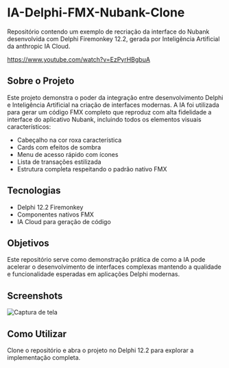 # IA-Delphi-FMX-Nubank-Clone

Repositório contendo um exemplo de recriação da interface do Nubank desenvolvida com Delphi Firemonkey 12.2, gerada por Inteligência Artificial da anthropic IA Cloud.

https://www.youtube.com/watch?v=EzPyrHBgbuA

## Sobre o Projeto

Este projeto demonstra o poder da integração entre desenvolvimento Delphi e Inteligência Artificial na criação de interfaces modernas. A IA foi utilizada para gerar um código FMX completo que reproduz com alta fidelidade a interface do aplicativo Nubank, incluindo todos os elementos visuais característicos:

- Cabeçalho na cor roxa característica
- Cards com efeitos de sombra
- Menu de acesso rápido com ícones
- Lista de transações estilizada
- Estrutura completa respeitando o padrão nativo FMX

## Tecnologias

- Delphi 12.2 Firemonkey
- Componentes nativos FMX
- IA Cloud para geração de código

## Objetivos

Este repositório serve como demonstração prática de como a IA pode acelerar o desenvolvimento de interfaces complexas mantendo a qualidade e funcionalidade esperadas em aplicações Delphi modernas.

## Screenshots

![Captura de tela](https://github.com/user-attachments/assets/55d46a7a-e6a9-4ce2-8ea2-3b9565a1d6ba)


## Como Utilizar

Clone o repositório e abra o projeto no Delphi 12.2 para explorar a implementação completa.
